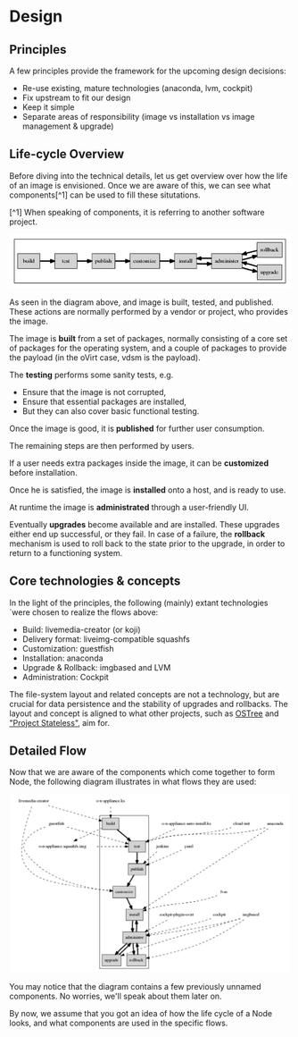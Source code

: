 # Design

## Principles

A few principles provide the framework for the upcoming design decisions:

* Re-use existing, mature technologies (anaconda, lvm, cockpit)
* Fix upstream to fit our design
* Keep it simple
* Separate areas of responsibility (image vs installation vs image management
  & upgrade)


## Life-cycle Overview

Before diving into the technical details, let us get overview over how the life
of an image is envisioned. Once we are aware of this, we can see what
components[^1] can be used to fill these situtations.

[^1] When speaking of components, it is referring to another software project.

![The life-cycle of an image.](imgs/ngn-flow.dot.png)

As seen in the diagram above, and image is built, tested, and published. These
actions are normally performed by a vendor or project, who provides the image.

The image is **built** from a set of packages, normally consisting of a core
set of packages for the operating system, and a couple of packages to provide
the payload (in the oVirt case, vdsm is the payload).

The **testing** performs some sanity tests, e.g.

- Ensure that the image is not corrupted,
- Ensure that essential packages are installed,
- But they can also cover basic functional testing.

Once the image is good, it is **published** for further user consumption.


The remaining steps are then performed by users.


If a user needs extra packages inside the image, it can be **customized**
before installation.

Once he is satisfied, the image is **installed** onto a host, and is ready to
use.

At runtime the image is **administrated** through a user-friendly UI.

Eventually **upgrades** become available and are installed. These upgrades
either end up successful, or they fail. In case of a failure, the **rollback**
mechanism is used to roll back to the state prior to the upgrade, in order to
return to a functioning system.


## Core technologies & concepts

In the light of the principles, the following (mainly) extant technologies
`were chosen to realize the flows above:

* Build: livemedia-creator (or koji)
* Delivery format: liveimg-compatible squashfs
* Customization: guestfish
* Installation: anaconda
* Upgrade & Rollback: imgbased and LVM
* Administration: Cockpit

The file-system layout and related concepts are not a technology, but are
crucial for data persistence and the stability of upgrades and rollbacks.
The layout and concept is aligned to what other projects, such as
[OSTree](https://github.com/GNOME/ostree) and
["Project Stateless"](http://0pointer.net/blog/projects/stateless.html), aim
for.


## Detailed Flow

Now that we are aware of the components which come together to form Node, the
following diagram illustrates in what flows they are used:

![](imgs/ngn-flow-components.dot.png)

You may notice that the diagram contains a few previously unnamed components.
No worries, we'll speak about them later on.

By now, we assume that you got an idea of how the life cycle of a Node looks,
and what components are used in the specific flows.
